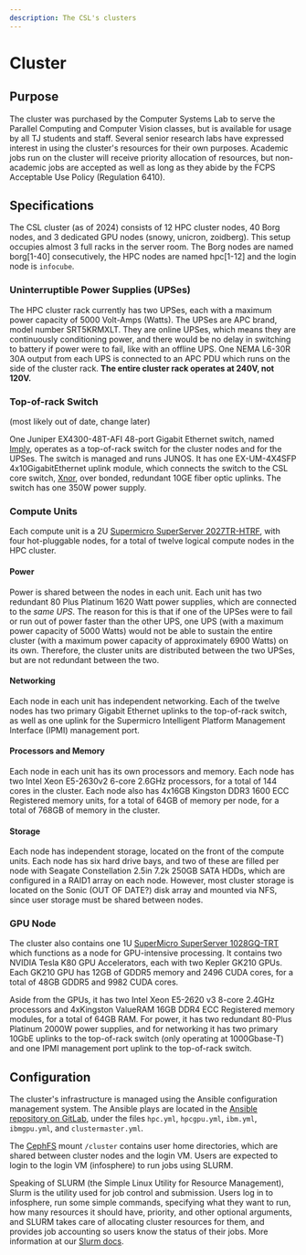 ```yaml
---
description: The CSL's clusters
---
```


# Cluster

## Purpose

The cluster was purchased by the Computer Systems Lab to serve the Parallel Computing and Computer Vision classes, but is available for usage by all TJ students and staff. Several senior research labs have expressed interest in using the cluster's resources for their own purposes. Academic jobs run on the cluster will receive priority allocation of resources, but non-academic jobs are accepted as well as long as they abide by the FCPS Acceptable Use Policy (Regulation 6410).

## Specifications

The CSL cluster (as of 2024) consists of 12 HPC cluster nodes, 40 Borg nodes, and 3 dedicated GPU nodes (snowy, unicron, zoidberg). This setup occupies almost 3 full racks in the server room. The Borg nodes are named borg\[1-40] consecutively, the HPC nodes are named hpc\[1-12] and the login node is `infocube`.

### Uninterruptible Power Supplies (UPSes)

The HPC cluster rack currently has two UPSes, each with a maximum power capacity of 5000 Volt-Amps (Watts). The UPSes are APC brand, model number SRT5KRMXLT. They are online UPSes, which means they are continuously conditioning power, and there would be no delay in switching to battery if power were to fail, like with an offline UPS. One NEMA L6-30R 30A output from each UPS is connected to an APC PDU which runs on the side of the cluster rack. **The entire cluster rack operates at 240V, not 120V.**

### Top-of-rack Switch

(most likely out of date, change later)

One Juniper EX4300-48T-AFI 48-port Gigabit Ethernet switch, named [Imply](../../machines/switches/imply.md), operates as a top-of-rack switch for the cluster nodes and for the UPSes. The switch is managed and runs JUNOS. It has one EX-UM-4X4SFP 4x10GigabitEthernet uplink module, which connects the switch to the CSL core switch, [Xnor](../../machines/switches/xnor.md), over bonded, redundant 10GE fiber optic uplinks. The switch has one 350W power supply.

### Compute Units

Each compute unit is a 2U [Supermicro SuperServer 2027TR-HTRF](http://www.supermicro.com/products/system/2U/2027/SYS-2027TR-HTRF.cfm), with four hot-pluggable nodes, for a total of twelve logical compute nodes in the HPC cluster.

#### Power

Power is shared between the nodes in each unit. Each unit has two redundant 80 Plus Platinum 1620 Watt power supplies, which are connected to the _same UPS_. The reason for this is that if one of the UPSes were to fail or run out of power faster than the other UPS, one UPS (with a maximum power capacity of 5000 Watts) would not be able to sustain the entire cluster (with a maximum power capacity of approximately 6900 Watts) on its own. Therefore, the cluster units are distributed between the two UPSes, but are not redundant between the two.

#### Networking

Each node in each unit has independent networking. Each of the twelve nodes has two primary Gigabit Ethernet uplinks to the top-of-rack switch, as well as one uplink for the Supermicro Intelligent Platform Management Interface (IPMI) management port.

#### Processors and Memory

Each node in each unit has its own processors and memory. Each node has two Intel Xeon E5-2630v2 6-core 2.6GHz processors, for a total of 144 cores in the cluster. Each node also has 4x16GB Kingston DDR3 1600 ECC Registered memory units, for a total of 64GB of memory per node, for a total of 768GB of memory in the cluster.

#### Storage

Each node has independent storage, located on the front of the compute units. Each node has six hard drive bays, and two of these are filled per node with Seagate Constellation 2.5in 7.2k 250GB SATA HDDs, which are configured in a RAID1 array on each node. However, most cluster storage is located on the Sonic (OUT OF DATE?) disk array and mounted via NFS, since user storage must be shared between nodes.

### GPU Node

The cluster also contains one 1U [SuperMicro SuperServer 1028GQ-TRT](http://www.supermicro.com/products/system/1u/1028/SYS-1028GQ-TRT.cfm) which functions as a node for GPU-intensive processing. It contains two NVIDIA Tesla K80 GPU Accelerators, each with two Kepler GK210 GPUs. Each GK210 GPU has 12GB of GDDR5 memory and 2496 CUDA cores, for a total of 48GB GDDR5 and 9982 CUDA cores.

Aside from the GPUs, it has two Intel Xeon E5-2620 v3 8-core 2.4GHz processors and 4xKingston ValueRAM 16GB DDR4 ECC Registered memory modules, for a total of 64GB RAM. For power, it has two redundant 80-Plus Platinum 2000W power supplies, and for networking it has two primary 10GbE uplinks to the top-of-rack switch (only operating at 1000Gbase-T) and one IPMI management port uplink to the top-of-rack switch.

## Configuration

The cluster's infrastructure is managed using the Ansible configuration management system. The Ansible plays are located in the [Ansible repository on GitLab](https://gitlab.tjhsst.edu/sysadmins/ansible), under the files `hpc.yml`, `hpcgpu.yml`, `ibm.yml`, `ibmgpu.yml`, and `clustermaster.yml`.

The [CephFS](../../technologies/storage/ceph/cephfs.md) mount `/cluster` contains user home directories, which are shared between cluster nodes and the login VM. Users are expected to login to the login VM (infosphere) to run jobs using SLURM.

Speaking of SLURM (the Simple Linux Utility for Resource Management), Slurm is the utility used for job control and submission. Users log in to infosphere, run some simple commands, specifying what they want to run, how many resources it should have, priority, and other optional arguments, and SLURM takes care of allocating cluster resources for them, and provides job accounting so users know the status of their jobs. More information at our [Slurm docs](slurm.md).
